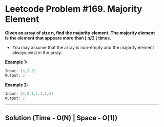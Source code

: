 # Leetcode Problem #169. Majority Element

**Given an array of size n, find the majority element. The majority element is the element that appears more than ⌊ n/2 ⌋ times.**

- You may assume that the array is non-empty and the majority element always exist in the array.

**Example 1:**

```java
Input: [3,2,3]
Output: 3
```

**Example 2:**

```java
Input: [2,2,1,1,1,2,2]
Output: 2
```

---

## Solution (Time - O(N) | Space - O(1))
